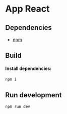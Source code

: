 # App React

## Dependencies  
- [npm](https://www.npmjs.com/)

## Build

#### Install dependencies:
```sh
npm i
```


## Run development
```sh
npm run dev
```

